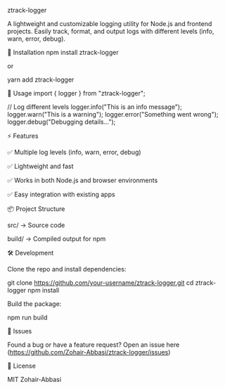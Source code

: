 ztrack-logger

A lightweight and customizable logging utility for Node.js and frontend projects.
Easily track, format, and output logs with different levels (info, warn, error, debug).

🚀 Installation
npm install ztrack-logger


or

yarn add ztrack-logger

📖 Usage
import { logger } from "ztrack-logger";

// Log different levels
logger.info("This is an info message");
logger.warn("This is a warning");
logger.error("Something went wrong");
logger.debug("Debugging details...");

⚡ Features

✅ Multiple log levels (info, warn, error, debug)

✅ Lightweight and fast

✅ Works in both Node.js and browser environments

✅ Easy integration with existing apps

📦 Project Structure

src/ → Source code

build/ → Compiled output for npm

🛠 Development

Clone the repo and install dependencies:

git clone https://github.com/your-username/ztrack-logger.git
cd ztrack-logger
npm install


Build the package:

npm run build

🐞 Issues

Found a bug or have a feature request?
Open an issue here (https://github.com/Zohair-Abbasi/ztrack-logger/issues)

📜 License

MIT Zohair-Abbasi
